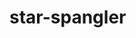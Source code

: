 # star-spangler
<img scr="https://raw.githubusercontent.com/YGYOOO/star-spangler/master/screenshots/2.gif">
